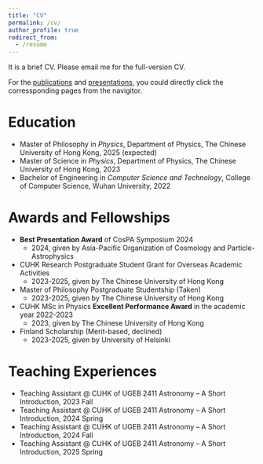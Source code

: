 ```yaml
---
title: "CV"
permalink: /cv/
author_profile: true
redirect_from:
  - /resume
---
```


It is a brief CV. Please email me for the full-version CV.

For the [publications](https://rushingfox.github.io/publications/) and [presentations](https://rushingfox.github.io/talks/), you could directly click the corressponding pages from the navigitor.

Education
======
* Master of Philosophy in *Physics*, Department of Physics, The Chinese University of Hong Kong, 2025 (expected)
* Master of Science in *Physics*, Department of Physics, The Chinese University of Hong Kong, 2023
* Bachelor of Engineering in *Computer Science and Technology*, College of Computer Science, Wuhan University, 2022

Awards and Fellowships
======
* **Best Presentation Award** of CosPA Symposium 2024
  * 2024, given by Asia-Pacific Organization of Cosmology and Particle-Astrophysics
* CUHK Research Postgraduate Student Grant for Overseas Academic Activities
  * 2023-2025, given by The Chinese University of Hong Kong
* Master of Philosophy Postgraduate Studentship (Taken)
  * 2023-2025, given by The Chinese University of Hong Kong
* CUHK MSc in Physics **Excellent Performance Award** in the academic year 2022-2023
  * 2023, given by The Chinese University of Hong Kong
* Finland Scholarship (Merit-based, declined)
  * 2023-2025, given by University of Helsinki

Teaching Experiences
======
* Teaching Assistant @ CUHK of UGEB 2411 Astronomy – A Short Introduction, 2023 Fall
* Teaching Assistant @ CUHK of UGEB 2411 Astronomy – A Short Introduction, 2024 Spring
* Teaching Assistant @ CUHK of UGEB 2411 Astronomy – A Short Introduction, 2024 Fall
* Teaching Assistant @ CUHK of UGEB 2411 Astronomy – A Short Introduction, 2025 Spring